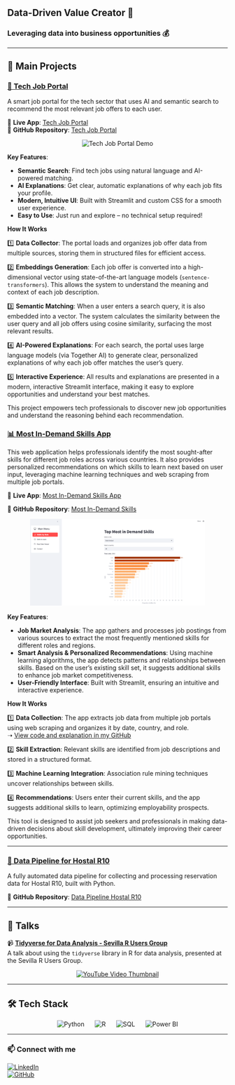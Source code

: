 ##  Data-Driven Value Creator 💎  
### Leveraging data into business opportunities 💰  

---

## 🚀 Main Projects  

### [💼 Tech Job Portal](https://github.com/juanludataanalyst/job_portal)

A smart job portal for the tech sector that uses AI and semantic search to recommend the most relevant job offers to each user.


🔗 **Live App**: [Tech Job Portal](https://jobsite.streamlit.app/ai_searching)  
🔗 **GitHub Repository**: [Tech Job Portal](https://github.com/juanludataanalyst/job_portal)

<p align="center">
  <img src="https://github.com/juanludataanalyst/job_portal/raw/main/demo/video.gif" alt="Tech Job Portal Demo" width="400px" />
</p>

**Key Features**:

- **Semantic Search**: Find tech jobs using natural language and AI-powered matching.
- **AI Explanations**: Get clear, automatic explanations of why each job fits your profile.
- **Modern, Intuitive UI**: Built with Streamlit and custom CSS for a smooth user experience.
- **Easy to Use**: Just run and explore – no technical setup required!

**How It Works**

1️⃣ **Data Collector**: The portal loads and organizes job offer data from multiple sources, storing them in structured files for efficient access.

2️⃣ **Embeddings Generation**: Each job offer is converted into a high-dimensional vector using state-of-the-art language models (`sentence-transformers`). This allows the system to understand the meaning and context of each job description.

3️⃣ **Semantic Matching**: When a user enters a search query, it is also embedded into a vector. The system calculates the similarity between the user query and all job offers using cosine similarity, surfacing the most relevant results.

4️⃣ **AI-Powered Explanations**: For each search, the portal uses large language models (via Together AI) to generate clear, personalized explanations of why each job offer matches the user’s query.

5️⃣ **Interactive Experience**: All results and explanations are presented in a modern, interactive Streamlit interface, making it easy to explore opportunities and understand your best matches.

This project empowers tech professionals to discover new job opportunities and understand the reasoning behind each recommendation.


### [📊 Most In-Demand Skills App](https://github.com/juanludataanalyst/most_indemand_skills_streamlit_app)  

This web application helps professionals identify the most sought-after skills for different job roles across various countries. It also provides personalized recommendations on which skills to learn next based on user input, leveraging machine learning techniques and web scraping from multiple job portals.  

🔗 **Live App**: [Most In-Demand Skills App](https://mostindemandskills.streamlit.app/)  

🔗 **GitHub Repository**: [Most In-Demand Skills](https://github.com/juanludataanalyst/most_indemand_skills_streamlit_app)  

<p align="center">
  <img src="streamlitapp_image.PNG" alt="Most In-Demand Skills App Screenshot" width="400px" />
</p>

**Key Features**:  

- **Job Market Analysis**: The app gathers and processes job postings from various sources to extract the most frequently mentioned skills for different roles and regions.  
- **Smart Analysis & Personalized Recommendations**: Using machine learning algorithms, the app detects patterns and relationships between skills. Based on the user’s existing skill set, it suggests additional skills to enhance job market competitiveness.  
- **User-Friendly Interface**: Built with Streamlit, ensuring an intuitive and interactive experience.  

**How It Works**  

1️⃣ **Data Collection**: The app extracts job data from multiple job portals using web scraping and organizes it by date, country, and role.  
   ➝ [View code and explanation in my GitHub](https://github.com/juanludataanalyst/indeed_data_scraper_request)  

2️⃣ **Skill Extraction**: Relevant skills are identified from job descriptions and stored in a structured format.  

3️⃣ **Machine Learning Integration**: Association rule mining techniques uncover relationships between skills.  

4️⃣ **Recommendations**: Users enter their current skills, and the app suggests additional skills to learn, optimizing employability prospects.  

This tool is designed to assist job seekers and professionals in making data-driven decisions about skill development, ultimately improving their career opportunities.  

---

### [🏨 Data Pipeline for Hostal R10](https://github.com/juanludataanalyst/data_pipeline_hostalR10_py)  

A fully automated data pipeline for collecting and processing reservation data for Hostal R10, built with Python.  

🔗 **GitHub Repository**: [Data Pipeline Hostal R10](https://github.com/juanludataanalyst/data_pipeline_hostalR10_py)  

---

## 🎤 Talks  

📹 **[Tidyverse for Data Analysis - Sevilla R Users Group](https://www.youtube.com/watch?v=bKJsZl16Ifs)**  
A talk about using the `tidyverse` library in R for data analysis, presented at the Sevilla R Users Group.  

<p align="center">
  <a href="https://www.youtube.com/watch?v=bKJsZl16Ifs">
    <img src="https://img.youtube.com/vi/bKJsZl16Ifs/0.jpg" alt="YouTube Video Thumbnail" width="400px" />
  </a>
</p>

---

## 🛠 Tech Stack  

<p align="center">
  <img src="https://cdn.simpleicons.org/python/3776AB" alt="Python" width="60px" /> 
  &nbsp;&nbsp;&nbsp;&nbsp;
  <img src="https://cdn.simpleicons.org/r/276DC3" alt="R" width="60px" /> 
  &nbsp;&nbsp;&nbsp;&nbsp;
  <img src="https://img.shields.io/badge/SQL-4479A1?style=for-the-badge&logo=mysql&logoColor=white" alt="SQL" width="120px" />
  &nbsp;&nbsp;&nbsp;&nbsp;
  <img src="https://img.shields.io/badge/PowerBI-F2C811?style=for-the-badge&logo=powerbi&logoColor=black" alt="Power BI" width="150px" />
</p>

---

### 📫 Connect with me  

[![LinkedIn](https://img.shields.io/badge/LinkedIn-0A66C2?style=for-the-badge&logo=linkedin&logoColor=white)](https://www.linkedin.com/in/juanludataanlyst)  
[![GitHub](https://img.shields.io/badge/GitHub-181717?style=for-the-badge&logo=github&logoColor=white)](https://github.com/juanludataanalyst)
